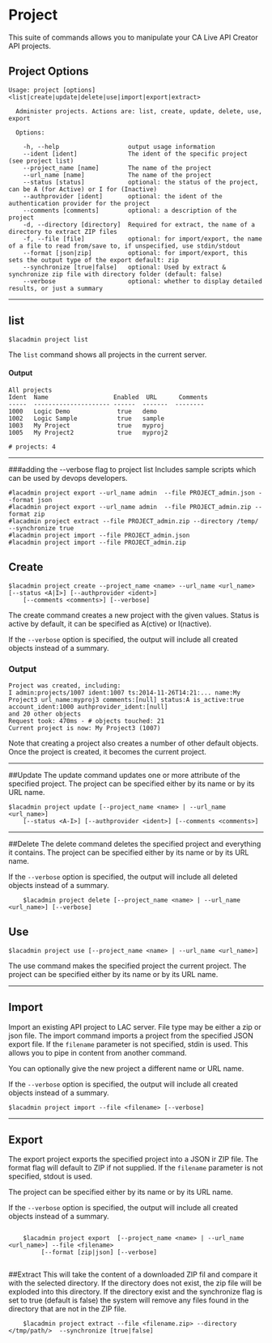 # Project

This suite of commands allows you to manipulate your CA Live API Creator API projects.
## Project Options
```
Usage: project [options] <list|create|update|delete|use|import|export|extract>

  Administer projects. Actions are: list, create, update, delete, use, export

  Options:

    -h, --help                   output usage information
    --ident [ident]              The ident of the specific project (see project list)
    --project_name [name]        The name of the project
    --url_name [name]            The name of the project
    --status [status]            optional: the status of the project, can be A (for Active) or I for (Inactive)
    --authprovider [ident]       optional: the ident of the authentication provider for the project
    --comments [comments]        optional: a description of the project
    -d, --directory [directory]  Required for extract, the name of a directory to extract ZIP files
    -f, --file [file]            optional: for import/export, the name of a file to read from/save to, if unspecified, use stdin/stdout
    --format [json|zip]          optional: for import/export, this sets the output type of the export default: zip
    --synchronize [true|false]   optional: Used by extract & synchronize zip file with directory folder (default: false)
    --verbose                    optional: whether to display detailed results, or just a summary
```
***
## list
    $lacadmin project list

The `list` command shows all projects in the current server.

#### Output
    All projects
    Ident  Name                  Enabled  URL      Comments
    -----  --------------------- ------  -------  --------
    1000   Logic Demo             true   demo
    1002   Logic Sample           true   sample
    1003   My Project             true   myproj
    1005   My Project2            true   myproj2
    
    # projects: 4

***
###adding the --verbose flag to project list 
Includes sample scripts which can be used by devops developers.
```
#lacadmin project export --url_name admin  --file PROJECT_admin.json --format json
#lacadmin project export --url_name admin  --file PROJECT_admin.zip --format zip
#lacadmin project extract --file PROJECT_admin.zip --directory /temp/ --synchronize true
#lacadmin project import --file PROJECT_admin.json
#lacadmin project import --file PROJECT_admin.zip
```
## Create

    $lacadmin project create --project_name <name> --url_name <url_name> [--status <A|I>] [--authprovider <ident>]
        [--comments <comments>] [--verbose]

The create command creates a new project with the given values. Status is active by default, it can be specified
as A(ctive) or I(nactive).

If the `--verbose` option is specified, the output will include all created objects instead of a summary.

### Output

	Project was created, including:
	I admin:projects/1007 ident:1007 ts:2014-11-26T14:21:... name:My Project3 url_name:myproj3 comments:[null] status:A is_active:true account_ident:1000 authprovider_ident:[null]
	and 20 other objects
	Request took: 470ms - # objects touched: 21
	Current project is now: My Project3 (1007)

Note that creating a project also creates a number of other default objects.
Once the project is created, it becomes the current project.

***
##Update
The update command updates one or more attribute of the specified project.
The project can be specified either by its name or by its URL name.


    $lacadmin project update [--project_name <name> | --url_name <url_name>] 
        [--status <A-I>] [--authprovider <ident>] [--comments <comments>]
***
##Delete
The delete command deletes the specified project and everything it contains.
The project can be specified either by its name or by its URL name.

If the `--verbose` option is specified, the output will include all deleted objects instead of a summary.
```
    $lacadmin project delete [--project_name <name> | --url_name <url_name>] [--verbose]

```
## Use

    $lacadmin project use [--project_name <name> | --url_name <url_name>]

The use command makes the specified project the current project.
The project can be specified either by its name or by its URL name.

***
## Import
Import an existing API project to LAC server.  File type may be either a zip or json file. 
The import command imports a project from the specified JSON export file.
If the `filename` parameter is not specified, stdin is used. This allows you to pipe in content from another command.

You can optionally give the new project a different name or URL name.

If the `--verbose` option is specified, the output will include all created objects instead of a summary.


    $lacadmin project import --file <filename> [--verbose]
     
***
## Export
The export project exports the specified project into a JSON ir ZIP file.  The format flag will default to ZIP if not supplied.
If the `filename` parameter is not specified, stdout is used.

The project can be specified either by its name or by its URL name.

If the `--verbose` option is specified, the output will include all created objects instead of a summary.
```

    $lacadmin project export  [--project_name <name> | --url_name <url_name>] --file <filename>
         [--format [zip|json] [--verbose]
 
```

##Extract
This will take the content of a downloaded ZIP fil and compare it with the selected directory.  If the directory does not exist, the zip file will be exploded into this directory.  If the directory exist and the synchronize flag is set to true (default is false) the system will remove any files found in the directory that are not in the ZIP file.

```
    $lacadmin project extract --file <filename.zip> --directory </tmp/path/>  --synchronize [true|false]

```